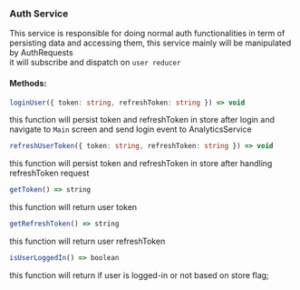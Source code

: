 ### Auth Service
This service is responsible for doing normal auth functionalities in term of persisting data and accessing them, this service mainly will be manipulated by AuthRequests<br/>
it will subscribe and dispatch on `user reducer`

#### Methods:

  ```typescript 
loginUser({ token: string, refreshToken: string }) => void
```
this function will persist token and refreshToken in store after login and navigate to `Main` screen and send login event to AnalyticsService
  ```typescript
refreshUserToken({ token: string, refreshToken: string }) => void
```
this function will persist token and refreshToken in store after handling refreshToken request
  ```typescript
getToken() => string
```
this function will return user token
  ```typescript
getRefreshToken() => string
```
this function will return user refreshToken
  ```typescript
isUserLoggedIn() => boolean
```
this function will return if user is logged-in or not based on store flag;
